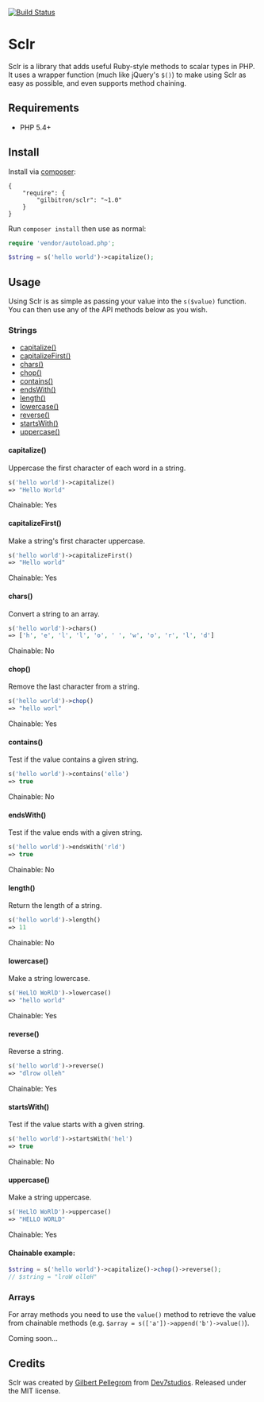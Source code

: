 [![Build Status](https://travis-ci.org/gilbitron/Sclr.svg?branch=master)](https://travis-ci.org/gilbitron/Sclr)

# Sclr
Sclr is a library that adds useful Ruby-style methods to scalar types in PHP. It uses a wrapper function 
(much like jQuery's `$()`) to make using Sclr as easy as possible, and even supports method chaining.

## Requirements

* PHP 5.4+

## Install

Install via [composer](https://getcomposer.org):

```
{
    "require": {
        "gilbitron/sclr": "~1.0"
    }
}
```

Run `composer install` then use as normal:

```php
require 'vendor/autoload.php';

$string = s('hello world')->capitalize();
```

## Usage

Using Sclr is as simple as passing your value into the `s($value)` function. You can then use any of the API
methods below as you wish.

### Strings

* [capitalize()](#capitalize)
* [capitalizeFirst()](#capitalizefirst)
* [chars()](#chars)
* [chop()](#chop)
* [contains()](#contains)
* [endsWith()](#endswith)
* [length()](#length)
* [lowercase()](#lowercase)
* [reverse()](#reverse)
* [startsWith()](#startswith)
* [uppercase()](#uppercase)

#### capitalize()

Uppercase the first character of each word in a string.

```php
s('hello world')->capitalize()
=> "Hello World"
```

Chainable: Yes

#### capitalizeFirst()

Make a string's first character uppercase.

```php
s('hello world')->capitalizeFirst()
=> "Hello world"
```

Chainable: Yes

#### chars()

Convert a string to an array.

```php
s('hello world')->chars()
=> ['h', 'e', 'l', 'l', 'o', ' ', 'w', 'o', 'r', 'l', 'd']
```

Chainable: No

#### chop()

Remove the last character from a string.

```php
s('hello world')->chop()
=> "hello worl"
```

Chainable: Yes

#### contains()

Test if the value contains a given string.

```php
s('hello world')->contains('ello')
=> true
```

Chainable: No

#### endsWith()

Test if the value ends with a given string.

```php
s('hello world')->endsWith('rld')
=> true
```

Chainable: No

#### length()

Return the length of a string.

```php
s('hello world')->length()
=> 11
```

Chainable: No

#### lowercase()

Make a string lowercase.

```php
s('HeLlO WoRlD')->lowercase()
=> "hello world"
```

Chainable: Yes

#### reverse()

Reverse a string.

```php
s('hello world')->reverse()
=> "dlrow olleh"
```

Chainable: Yes

#### startsWith()

Test if the value starts with a given string.

```php
s('hello world')->startsWith('hel')
=> true
```

Chainable: No

#### uppercase()

Make a string uppercase.

```php
s('HeLlO WoRlD')->uppercase()
=> "HELLO WORLD"
```

Chainable: Yes

#### Chainable example:

```php
$string = s('hello world')->capitalize()->chop()->reverse();
// $string = "lroW olleH"
```

### Arrays

For array methods you need to use the `value()` method to retrieve the value
from chainable methods (e.g. `$array = s(['a'])->append('b')->value()`).

Coming soon...

## Credits

Sclr was created by [Gilbert Pellegrom](http://gilbert.pellegrom.me) from [Dev7studios](http://dev7studios.com).
Released under the MIT license.